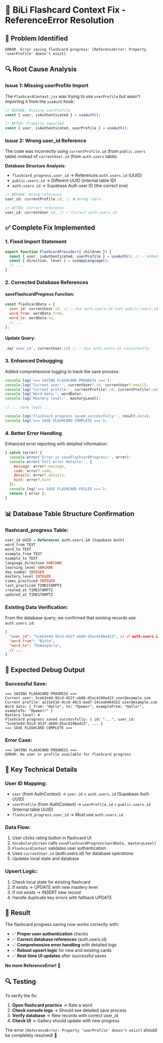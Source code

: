 # 🔧 BiLi Flashcard Context Fix - ReferenceError Resolution

## 🚨 Problem Identified

```
ERROR  Error saving flashcard progress: [ReferenceError: Property 'userProfile' doesn't exist]
```

## 🔍 Root Cause Analysis

### **Issue 1: Missing userProfile Import**
The `FlashcardContext.jsx` was trying to use `userProfile` but wasn't importing it from the `useAuth` hook:

```javascript
// BEFORE: Missing userProfile
const { user, isAuthenticated } = useAuth();

// AFTER: Properly imported
const { user, isAuthenticated, userProfile } = useAuth();
```

### **Issue 2: Wrong user_id Reference**
The code was incorrectly using `currentProfile.id` (from `public.users` table) instead of `currentUser.id` (from `auth.users` table).

**Database Structure Analysis:**
- `flashcard_progress.user_id` → References `auth.users.id` (UUID)
- `public.users.id` → Different UUID (internal table ID)
- `auth.users.id` → Supabase Auth user ID (the correct one)

```javascript
// BEFORE: Wrong reference
user_id: currentProfile.id, // ❌ Wrong table

// AFTER: Correct reference  
user_id: currentUser.id, // ✅ Correct auth.users.id
```

## ✅ Complete Fix Implemented

### **1. Fixed Import Statement**

```javascript
export function FlashcardProvider({ children }) {
  const { user, isAuthenticated, userProfile } = useAuth(); // ✅ Added userProfile
  const { direction, level } = useAppLanguage();
  // ...
}
```

### **2. Corrected Database References**

#### **saveFlashcardProgress Function:**
```javascript
const flashcardData = {
  user_id: currentUser.id, // ✅ Use auth.users.id (not public.users.id)
  word_from: wordData.from,
  word_to: wordData.to,
  // ...
};
```

#### **Update Query:**
```javascript
.eq('user_id', currentUser.id) // ✅ Use auth.users.id consistently
```

### **3. Enhanced Debugging**

Added comprehensive logging to track the save process:

```javascript
console.log('=== SAVING FLASHCARD PROGRESS ===');
console.log('Current user:', currentUser?.id, currentUser?.email);
console.log('Current profile:', currentProfile?.id, currentProfile?.email);
console.log('Word data:', wordData);
console.log('Mastery level:', masteryLevel);

// ... save logic ...

console.log('Flashcard progress saved successfully:', result.data);
console.log('=== SAVE FLASHCARD COMPLETE ===');
```

### **4. Better Error Handling**

Enhanced error reporting with detailed information:

```javascript
} catch (error) {
  console.error('Error in saveFlashcardProgress:', error);
  console.error('Full error details:', {
    message: error?.message,
    code: error?.code,
    details: error?.details,
    hint: error?.hint
  });
  console.log('=== SAVE FLASHCARD FAILED ===');
  return { error };
}
```

## 📊 Database Table Structure Confirmation

### **flashcard_progress Table:**
```sql
user_id UUID → References auth.users.id (Supabase Auth)
word_from TEXT
word_to TEXT  
example_from TEXT
example_to TEXT
language_direction VARCHAR
learning_level VARCHAR
day_number INTEGER
mastery_level INTEGER
times_practiced INTEGER
last_practiced TIMESTAMPTZ
created_at TIMESTAMPTZ
updated_at TIMESTAMPTZ
```

### **Existing Data Verification:**
From the database query, we confirmed that existing records use `auth.users.id`:
```json
{
  "user_id": "5ceb3e4d-92cd-452f-ab80-d5ac4190a423", // ✅ auth.users.id
  "word_from": "Bitte",
  "word_to": "Пожалуйста",
  // ...
}
```

## 🎯 Expected Debug Output

### **Successful Save:**
```
=== SAVING FLASHCARD PROGRESS ===
Current user: 5ceb3e4d-92cd-452f-ab80-d5ac4190a423 user@example.com
Current profile: a215e518-9cc6-48c5-bad7-24cea6964552 user@example.com
Word data: { from: "Hallo", to: "Привет", exampleFrom: "Hallo!", exampleTo: "Привет!" }
Mastery level: 4
Flashcard progress saved successfully: { id: "...", user_id: "5ceb3e4d-92cd-452f-ab80-d5ac4190a423", ... }
=== SAVE FLASHCARD COMPLETE ===
```

### **Error Case:**
```
=== SAVING FLASHCARD PROGRESS ===
ERROR: No user or profile available for flashcard progress
```

## 🔧 Key Technical Details

### **User ID Mapping:**
- `user` (from AuthContext) → `user.id` = `auth.users.id` (Supabase Auth UUID)
- `userProfile` (from AuthContext) → `userProfile.id` = `public.users.id` (Internal table UUID)
- `flashcard_progress.user_id` → Must use `auth.users.id`

### **Data Flow:**
1. User clicks rating button in flashcard UI
2. `VocabularyScreen` calls `saveFlashcardProgress(wordData, masteryLevel)`
3. `FlashcardContext` validates user authentication
4. Uses `currentUser.id` (auth.users.id) for database operations
5. Updates local state and database

### **Upsert Logic:**
1. Check local state for existing flashcard
2. If exists → UPDATE with new mastery level
3. If not exists → INSERT new record
4. Handle duplicate key errors with fallback UPDATE

## 🚀 Result

The flashcard progress saving now works correctly with:

- ✅ **Proper user authentication** checks
- ✅ **Correct database references** (auth.users.id)
- ✅ **Comprehensive error handling** with detailed logs
- ✅ **Robust upsert logic** for new and existing cards
- ✅ **Real-time UI updates** after successful saves

**No more ReferenceError!** 🌟

## 🔍 Testing

To verify the fix:

1. **Open flashcard practice** → Rate a word
2. **Check console logs** → Should see detailed save process
3. **Verify database** → New records with correct user_id
4. **Check UI** → Gallery should update with new progress

The error `[ReferenceError: Property 'userProfile' doesn't exist]` should be completely resolved! 🎉
